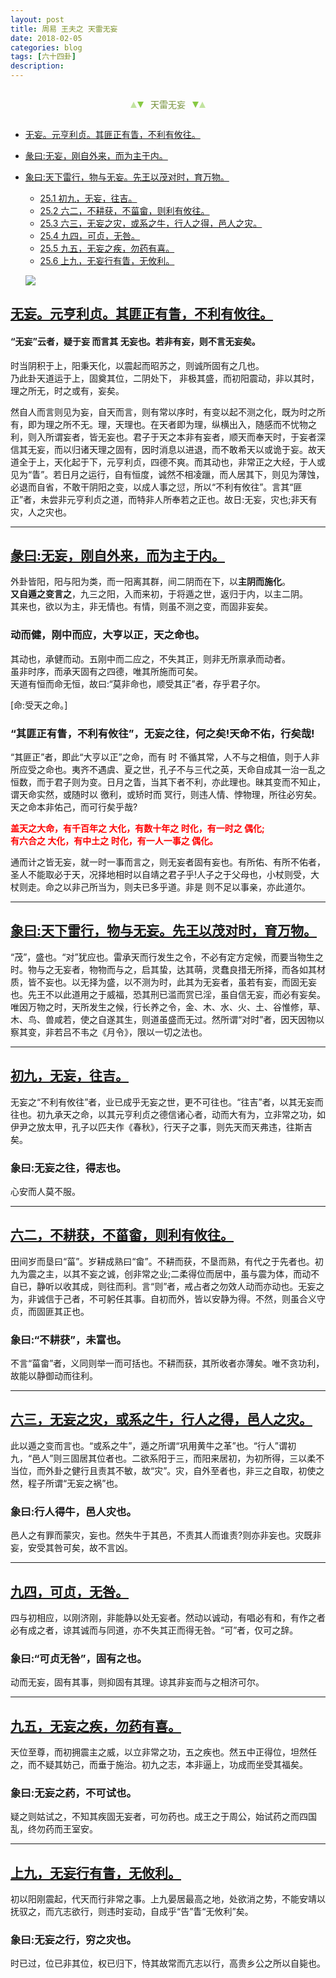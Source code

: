 ```yaml
---
layout: post
title: 周易 王夫之 天雷无妄
date: 2018-02-05
categories: blog
tags: [六十四卦]
description: 
---
```


<span id = "jump"></span>


<section style="margin: 0px auto; text-align: center;">
    <section class="xhr" style="width: 0px; height: 0px; border-left: 5px solid transparent; border-right: 5px solid transparent; border-bottom: 10px solid rgb(135, 201, 67); display: inline-block; opacity: 0.5; border-top-color: rgb(135, 201, 67);"></section>
    <section class="xhr" style="width: 0px; height: 0px; border-left: 5px solid transparent; border-right: 5px solid transparent; border-top: 10px solid rgb(135, 201, 67); display: inline-block; margin-left: -3px; border-bottom-color: rgb(135, 201, 67);"></section>
    <section style="
margin-left: 0.5em;
display: inline-block;">
        <p>
            <span style="color: rgb(118, 146, 60);">天雷无妄</span>
        </p>
    </section>
    <section class="xhr" style="margin-left: 0.5em; width: 0px; height: 0px; border-left: 5px solid transparent; border-right: 5px solid transparent; border-top: 10px solid rgb(135, 201, 67); display: inline-block; border-bottom-color: rgb(135, 201, 67);"></section>
    <section class="xhr" style="width: 0px; height: 0px; border-left: 5px solid transparent; border-right: 5px solid transparent; border-bottom: 10px solid rgb(135, 201, 67); display: inline-block; opacity: 0.5; margin-left: -3px; border-top-color: rgb(135, 201, 67);"></section>
</section>

- [无妄。元亨利贞。其匪正有眚，不利有攸往。](#jump无妄)
- [彖曰:无妄，刚自外来，而为主于内。](#jump刚自外来)
- [象曰:天下雷行，物与无妄。先王以茂对时，育万物。](#jump天下雷行)
  - [25.1 初九，无妄，往吉。](#jump往吉)
  - [25.2 六二，不耕获，不菑畲，则利有攸往。](#jump不耕获)
  - [25.3 六三，无妄之灾，或系之牛，行人之得，邑人之灾。](#jump无妄之灾)
  - [25.4 九四，可贞，无咎。](#jump可贞)
  - [25.5 九五，无妄之疾，勿药有喜。](#jump无妄之疾)
  - [25.6 上九，无妄行有眚，无攸利。](#jump无妄行有眚)
  
  ![](http://www.guoyi360.com/uploads/allimg/130721/1-130H10936145H.jpg)



<span id = "jump无妄"></span>
## [无妄。元亨利贞。其匪正有眚，不利有攸往。](#jump)
#### “无妄”云者，疑于妄 而言其 无妄也。若非有妄，则不言无妄矣。
时当阴积于上，阳秉天化，以震起而昭苏之，则诚所固有之几也。<br>
乃此卦天道运于上，固奠其位，二阴处下，
非极其盛，而初阳震动，非以其时，理之所无，时之或有，妄矣。


然自人而言则见为妄，自天而言，则有常以序时，有变以起不测之化，既为时之所有，即为理之所不无。理，天理也。在天者即为理，纵横出入，随感而不忧物之利，则入所谓妄者，皆无妄也。君子于天之本非有妄者，顺天而奉天时，于妄者深信其无妄，而以归诸天理之固有，因时消息以进退，而不敢希天以或诡于妄。故天道全于上，天化起于下，元亨利贞，四德不爽。而其动也，非常正之大经，于人或见为“眚”。若日月之运行，自有恒度，诚然不相凌躐，而人居其下，则见为薄蚀，必退而自省，不敢干阴阳之变，以成人事之愆，所以“不利有攸往”。言其“匪正”者，未尝非元亨利贞之道，而特非人所奉若之正也。故日:无妄，灾也;非天有灾，人之灾也。

----

<span id = "jump刚自外来"></span>
## [彖曰:无妄，刚自外来，而为主于内。](#jump)
外卦皆阳，阳与阳为类，而一阳离其群，间二阴而在下，以**主阴而施化**。<br>
**又自遁之变言之**，九三之阳，入而来初，于将遁之世，返归于内，以主二阴。<br>
其来也，欲以为主，非无情也。有情，则虽不测之变，而固非妄矣。

### 动而健，刚中而应，大亨以正，天之命也。
其动也，承健而动。五刚中而二应之，不失其正，则非无所禀承而动者。<br>
虽非时序，而承天固有之四德，唯其所施而可矣。<br>
天道有恒而命无恒，故曰:“莫非命也，顺受其正”者，存乎君子尔。


[命:受天之命。]

### “其匪正有眚，不利有攸往”，无妄之往，何之矣!天命不佑，行矣哉!
“其匪正”者，即此“大亨以正”之命，而有 时 不循其常，人不与之相值，则于人非所应受之命也。夷齐不遇虞、夏之世，孔子不与三代之英，天命自成其一治一乱之恒数，而于君子则为变。日月之眚，当其下者不利，亦此理也。昧其变而不知止，谓天命实然，或随时以 徼利，或矫时而 冥行，则违人情、悖物理，所往必穷矣。天之命本非佑己，而可行矣乎哉?


<font color="#FF0000"><b>盖天之大命，有千百年之 大化，有数十年之 时化，有一时之 偶化;<br>
有六合之 大化，有中土之 时化，有一人一事之 偶化。</b></font>


通而计之皆无妄，就一时一事而言之，则无妄者固有妄也。有所佑、有所不佑者，圣人不能取必于天，况择地相时以自靖之君子乎!人子之于父母也，小杖则受，大杖则走。命之以非己所当为，则夫已多乎道。非是 则不足以事亲，亦此道尔。

----

<span id = "jump天下雷行"></span>
## [象曰:天下雷行，物与无妄。先王以茂对时，育万物。](#jump)
“茂”，盛也。“对”犹应也。雷承天而行发生之令，不必有定方定候，而要当物生之时。物与之无妄者，物物而与之，启其蛰，达其萌，灵蠢良措无所择，而各如其材质，皆不妄也。以无择为盛，以不测为时，此其为无妄者，虽若有妄，而固无妄也。先王不以此道用之于威福，恐其刑已滥而赏已淫，虽自信无妄，而必有妄矣。唯因万物之时，天所发生之候，行长养之令，金、木、水、火、土、谷惟修，草、木、鸟、兽咸若，使之自遂其生，则道虽盛而无过。然所谓“对时”者，因天因物以察其变，非若吕不韦之《月令》，限以一切之法也。

----

<span id = "jump往吉"></span>
## [初九，无妄，往吉。](#jump)
无妄之“不利有攸往”者，业已成乎无妄之世，更不可往也。“往吉”者，以其无妄而往也。初九承天之命，以其元亨利贞之德信诸心者，动而大有为，立非常之功，如伊尹之放太甲，孔子以匹夫作《春秋》，行天子之事，则先天而天弗违，往斯吉矣。

### 象曰:无妄之往，得志也。
心安而人莫不服。

----

<span id = "jump不耕获"></span>
## [六二，不耕获，不菑畲，则利有攸往。](#jump)
田间岁而垦曰“菑”。岁耕成熟曰“畲”。不耕而获，不垦而熟，有代之于先者也。初九为震之主，以其不妄之诚，创非常之业;二柔得位而居中，虽与震为体，而动不自已，静听以收其成，则往而利。言“则”者，戒占者之勿效人动而亦动也。无妄之为，非诚信于己者，不可躬任其事。自初而外，皆以安静为得。不然，则虽合义守贞，而固匪其正也。

### 象曰:“不耕获”，未富也。
不言“菑畲”者，义同则举一而可括也。不耕而获，其所收者亦薄矣。唯不贪功利，故能以静御动而往利。

----

<span id = "jump无妄之灾"></span>
## [六三，无妄之灾，或系之牛，行人之得，邑人之灾。](#jump)
此以遁之变而言也。“或系之牛”，遁之所谓“巩用黄牛之革”也。“行人”谓初九，“邑人”则三固居其位者也。二欲系阳于三，而阳来居初，为初所得，三以柔不当位，而外卦之健行且责其不敏，故“灾”。灾，自外至者也，非三之自取，初使之然，程子所谓“无妄之祸”也。

### 象曰:行人得牛，邑人灾也。
邑人之有罪而蒙灾，妄也。然失牛于其邑，不责其人而谁责?则亦非妄也。灾既非妄，安受其咎可矣，故不言凶。

----

<span id = "jump可贞"></span>
## [九四，可贞，无咎。](#jump)
四与初相应，以刚济刚，非能静以处无妄者。然动以诚动，有唱必有和，有作之者必有成之者，谅其诚而与同道，亦不失其正而得无咎。“可”者，仅可之辞。

### 象曰:“可贞无咎”，固有之也。
动而无妄，固有其事，则抑固有其理。谅其非妄而与之相济可尔。

----

<span id = "jump无妄之疾"></span>
## [九五，无妄之疾，勿药有喜。](#jump)
天位至尊，而初拥震主之威，以立非常之功，五之疾也。然五中正得位，坦然任之，而不疑其妨己，而垂于施治。初九之志，本非逼上，功成而坐受其福矣。

### 象曰:无妄之药，不可试也。
疑之则姑试之，不知其疾固无妄者，可勿药也。成王之于周公，始试药之而四国乱，终勿药而王室安。

----

<span id = "jump无妄行有眚"></span>
## [上九，无妄行有眚，无攸利。](#jump)
初以阳刚震起，代天而行非常之事。上九晏居最高之地，处欲消之势，不能安靖以抚驭之，而亢志欲行，则违时妄动，自成乎“告”眚“无攸利”矣。

### 象曰:无妄之行，穷之灾也。
时已过，位已非其位，权已归下，恃其故常而亢志以行，高贵乡公之所以自毙也。
























